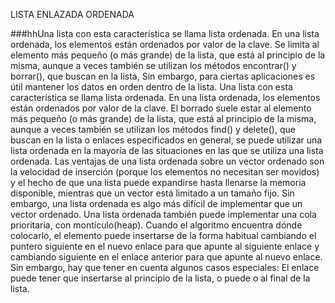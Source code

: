 LISTA ENLAZADA ORDENADA

###hhUna lista con esta característica se llama lista ordenada. En una lista ordenada, los elementos están ordenados por valor de la clave. Se limita al elemento más pequeño (o más grande) de la lista, que está al principio de la misma, aunque a veces también se utilizan los métodos encontrar() y borrar(), que buscan en la lista, Sin embargo, para ciertas aplicaciones es útil mantener los datos en orden dentro de la lista. Una lista con esta característica se llama lista ordenada. En una lista ordenada, los elementos están ordenados por valor de la clave. El borrado suele estar al elemento más pequeño (o más grande) de la lista, que está al principio de la misma, aunque a veces también se utilizan los métodos find() y delete(), que buscan en la lista o enlaces especificados en general, se puede utilizar una lista ordenada en la mayoría de las situaciones en las que se utiliza una lista ordenada. Las ventajas de una lista ordenada sobre un vector ordenado son la velocidad de inserción (porque los elementos no necesitan ser movidos) y el hecho de que una lista puede expandirse hasta llenarse la memoria disponible, mientras que un vector está limitado a un tamaño fijo. Sin embargo, una lista ordenada es algo más difícil de implementar que un vector ordenado. Una lista ordenada también puede implementar una cola prioritaria, con montículo(heap). Cuando el algoritmo encuentra dónde colocarlo, el elemento puede insertarse de la forma habitual cambiando el puntero siguiente en el nuevo enlace para que apunte al siguiente enlace y cambiando siguiente en el enlace anterior para que apunte al nuevo enlace. Sin embargo, hay que tener en cuenta algunos casos especiales: El enlace puede tener que insertarse al principio de la lista, o puede o al final de la lista.